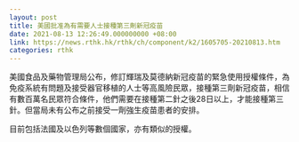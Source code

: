 ```yaml
---
layout: post
title: 美國批准為有需要人士接種第三劑新冠疫苗
date: 2021-08-13 12:26:49.000000000 +08:00
link: https://news.rthk.hk/rthk/ch/component/k2/1605705-20210813.htm
categories: rthk
---
```


美國食品及藥物管理局公布，修訂輝瑞及莫德納新冠疫苗的緊急使用授權條件，為免疫系統有問題及接受器官移植的人士等高風險民眾，接種第三劑新冠疫苗，相信有數百萬名民眾符合條件，他們需要在接種第二針之後28日以上，才能接種第三針。但當局未有公布之前接受一劑強生疫苗患者的安排。

目前包括法國及以色列等數個國家，亦有類似的授權。
